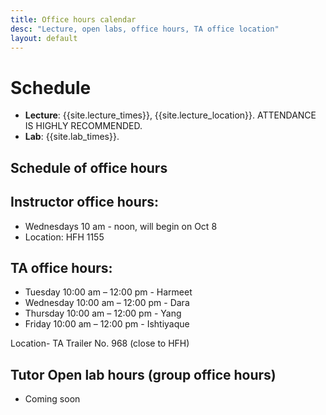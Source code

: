 ```yaml
---
title: Office hours calendar
desc: "Lecture, open labs, office hours, TA office location"
layout: default
---
```


# Schedule <a name="schedule"></a>

* **Lecture**: {{site.lecture_times}}, {{site.lecture_location}}. ATTENDANCE IS HIGHLY RECOMMENDED.
* **Lab**: {{site.lab_times}}.

## Schedule of office hours

## Instructor office hours: 
* Wednesdays 10 am - noon, will begin on Oct 8
* Location: HFH 1155

## TA office hours: 

* Tuesday    10:00 am – 12:00 pm         - Harmeet
* Wednesday  10:00 am – 12:00 pm         - Dara
* Thursday   10:00 am – 12:00 pm         - Yang
* Friday     10:00 am – 12:00 pm         - Ishtiyaque


Location- TA Trailer No. 968 (close to HFH)

## Tutor Open lab hours (group office hours)
* Coming soon


